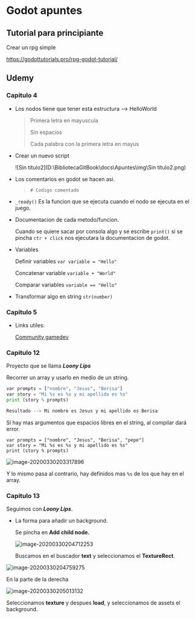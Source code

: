 # Godot apuntes

## Tutorial para principiante

Crear un rpg simple

https://godottutorials.pro/rpg-godot-tutorial/

## Udemy

### Capitulo 4

* Los nodos tiene que tener esta estructura --> HelloWorld 

  > Primera letra en mayuscula
  >
  > Sin espacios
  >
  > Cada palabra con la primera letra en mayus

* Crear un nuevo script

  ![Sin título2](D:\BibliotecaGitBook\docs\Apuntes\img\Sin título2.png)

* Los comentarios en godot se hacen asi.

  > `# Codigo comentado`

* `_ready()` Es la funcion que se ejecuta cuando el nodo se ejecuta en el juego.

* Documentacion de cada metodo/funcion.

  Cuando se quiere sacar por consola algo y se escribe `print()` si se pincha `ctr + click` nos ejecutara la documentacion de godot.

* Variables

  Definir variables `var variable = "Hello"`

  Concatenar variable `variable + "World"`

  Comparar variables `variable == "Hello"`

* Transformar algo en string `str(number)`

### Capitulo 5

* Links utiles:

  [Community gamedev](https://community.gamedev.tv/)

### Capitulo 12

Proyecto que se llama ***Loony Lips***

Recorrer un array y usarlo en medio de un string.

```py
var prompts = ["nombre", "Jesus", "Berisa"]
var story = "Mi %s es %s y mi apellido es %s"
print (story % prompts)

Resultado --> Mi nombre es Jesus y mi apellido es Berisa
```

Si hay mas argumentos que espacios libres en el string, al compilar dará error.

```pyth
var prompts = ["nombre", "Jesus", "Berisa", "pepe"]
var story = "Mi %s es %s y mi apellido es %s"
print (story % prompts)
```

![image-20200330203317896](D:\BibliotecaGitBook\docs\Apuntes\img\image-20200330203317896.png)

Y lo mismo pasa al contrario, hay definidos mas `%s` de los que hay en el array.

### Capitulo 13

Seguimos con ***Loony Lips***.

* La forma para añadir un background.

  Se pincha en **Add child node.**

  ![image-20200330204712253](D:\BibliotecaGitBook\docs\Apuntes\img\image-20200330204712253.png)

  Buscamos en el buscador **text** y seleccionamos el **TextureRect**.

![image-20200330204759275](D:\BibliotecaGitBook\docs\Apuntes\img\image-20200330204759275.png)

En la parte de la derecha

![image-20200330205013132](D:\BibliotecaGitBook\docs\Apuntes\img\image-20200330205013132.png)

Seleccionamos **texture** y despues **load**, y seleccionamos de assets el background.